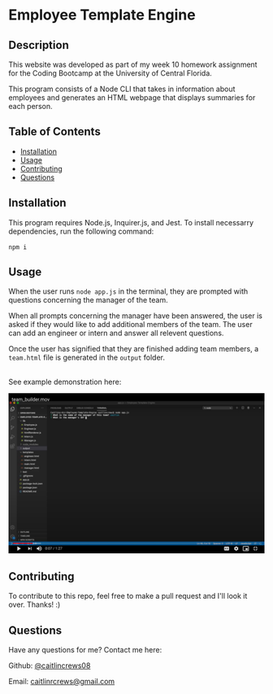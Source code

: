   # Employee Template Engine

  ## Description
  This website was developed as part of my week 10 homework assignment for the Coding Bootcamp at the University of Central Florida.

  This program consists of a Node CLI that takes in information about employees and generates an HTML webpage that displays summaries for each person.


  ## Table of Contents
  * [Installation](#installation)
  * [Usage](#usage)
  * [Contributing](#contributing)
  * [Questions](#questions)
  
  
  ## Installation
  This program requires Node.js, Inquirer.js, and Jest. To install necessarry dependencies, run the following command:

  ```
  npm i
  ```

  
  ## Usage
  When the user runs `node app.js` in the terminal, they are prompted with questions concerning the manager of the team. 
  
  When all prompts concerning the manager have been answered, the user is asked if they would like to add additional members of the team. The user can add an engineer or intern and answer all relevent questions.
  
  Once the user has signified that they are finished adding team members, a `team.html` file is generated in the `output` folder.

  <br>
  See example demonstration here:

  [![demo](./assets/team_builder_demo.png)](https://drive.google.com/file/d/1yFYU7pptK8jV7ZsQMH1mY_vyWoRofpUj/view?usp=sharing)

  ## Contributing
  To contribute to this repo, feel free to make a pull request and I'll look it over. Thanks! :)

  
  ## Questions
  Have any questions for me? Contact me here:

  Github: [@caitlincrews08](https://github.com/caitlincrews08)

  Email: caitlinrcrews@gmail.com